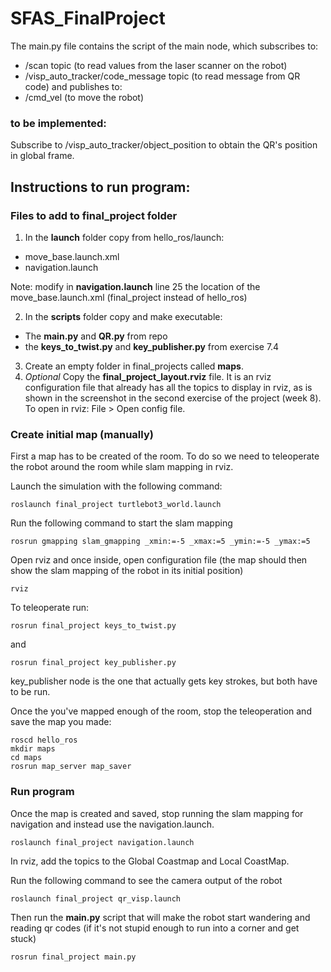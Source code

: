 # SFAS_FinalProject

The main.py file contains the script of the main node, which subscribes to:
  - /scan topic (to read values from the laser scanner on the robot)
  - /visp_auto_tracker/code_message topic (to read message from QR code)
and publishes to:
  - /cmd_vel (to move the robot)

### to be implemented:
Subscribe to /visp_auto_tracker/object_position to obtain the QR's position in global frame.

## Instructions to run program:

### Files to add to final_project folder
1. In the **launch** folder copy from hello_ros/launch:
  - move_base.launch.xml
  - navigation.launch

Note: modify in **navigation.launch** line 25 the location of the move_base.launch.xml (final_project instead of hello_ros)

2. In the **scripts** folder copy and make executable:
  - The **main.py** and **QR.py** from repo
  - the **keys_to_twist.py** and **key_publisher.py** from exercise 7.4

3. Create an empty folder in final_projects called **maps**.
4. *Optional* Copy the **final_project_layout.rviz** file. It is an rviz configuration file that already has all the topics to display in rviz, as is shown in the screenshot in the second exercise of the project (week 8). To open in rviz: File > Open config file.

### Create initial map (manually)
First a map has to be created of the room. To do so we need to teleoperate the robot around the room while slam mapping in rviz.

Launch the simulation with the following command:
```
roslaunch final_project turtlebot3_world.launch
```

Run the following command to start the slam mapping
```
rosrun gmapping slam_gmapping _xmin:=-5 _xmax:=5 _ymin:=-5 _ymax:=5
```

Open rviz and once inside, open configuration file (the map should then show the slam mapping of the robot in its initial position)
```
rviz
```

To teleoperate run:
```
rosrun final_project keys_to_twist.py
```
and
```
rosrun final_project key_publisher.py
```
key_publisher node is the one that actually gets key strokes, but both have to be run.

Once the you've mapped enough of the room, stop the teleoperation and save the map you made:
```
roscd hello_ros
mkdir maps
cd maps
rosrun map_server map_saver
```

### Run program
Once the map is created and saved, stop running the slam mapping for navigation and instead use the navigation.launch.
```
roslaunch final_project navigation.launch
```
In rviz, add the topics to the Global Coastmap and Local CoastMap.

Run the following command to see the camera output of the robot
```
roslaunch final_project qr_visp.launch
```
Then run the **main.py** script that will make the robot start wandering and reading qr codes (if it's not stupid enough to run into a corner and get stuck)
```
rosrun final_project main.py
```











